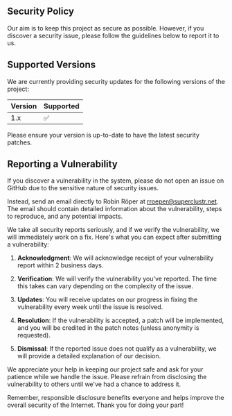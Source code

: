 ## Security Policy

Our aim is to keep this project as secure as possible. However, if you discover a security issue, please follow the guidelines below to report it to us.

## Supported Versions

We are currently providing security updates for the following versions of the project:

| Version | Supported          |
| ------- | ------------------ |
| 1.x     | :white_check_mark: |

Please ensure your version is up-to-date to have the latest security patches.

## Reporting a Vulnerability

If you discover a vulnerability in the system, please do not open an issue on GitHub due to the sensitive nature of security issues.

Instead, send an email directly to Robin Röper at [rroeper@superclustr.net](mailto:rroeper@superclustr.net). The email should contain detailed information about the vulnerability, steps to reproduce, and any potential impacts. 

We take all security reports seriously, and if we verify the vulnerability, we will immediately work on a fix. Here's what you can expect after submitting a vulnerability:

1. **Acknowledgment**: We will acknowledge receipt of your vulnerability report within 2 business days.

2. **Verification**: We will verify the vulnerability you've reported. The time this takes can vary depending on the complexity of the issue.

3. **Updates**: You will receive updates on our progress in fixing the vulnerability every week until the issue is resolved.

4. **Resolution**: If the vulnerability is accepted, a patch will be implemented, and you will be credited in the patch notes (unless anonymity is requested).

5. **Dismissal**: If the reported issue does not qualify as a vulnerability, we will provide a detailed explanation of our decision.

We appreciate your help in keeping our project safe and ask for your patience while we handle the issue. Please refrain from disclosing the vulnerability to others until we've had a chance to address it.

Remember, responsible disclosure benefits everyone and helps improve the overall security of the Internet. Thank you for doing your part!
